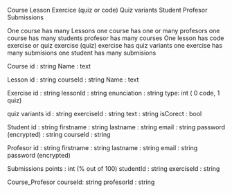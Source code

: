 Course
Lesson
Exercice (quiz or code)
Quiz variants
Student
Profesor
Submissions

One course has many Lessons
one course has one or many profesors
one course has many students
profesor has many courses
One lesson has code exercise or quiz exercise 
(quiz) exercise has quiz variants
one exercise has many submisions
one student has many submisions




Course
id : string
Name : text

Lesson
id : string
courseId : string
Name : text

Exercise
id : string
lessonId : string
enunciation : string
type: int ( 0 code, 1 quiz)


quiz variants
id : string
exerciseId : string
text : string
isCorect : bool


Student
id : string
firstname : string
lastname : string
email : string
password (encrypted) : string
courseId : string


Profesor
id : string
firstname : string
lastname : string
email : string
password (encrypted)

Submissions
points : int (% out of 100)
studentId : string
exerciseId : string

Course_Profesor
courseId: string
profesorId : string

